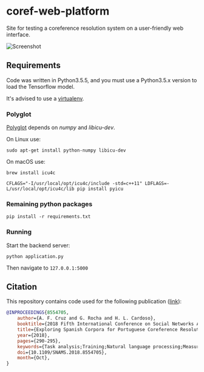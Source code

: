 # coref-web-platform
Site for testing a coreference resolution system on a user-friendly web interface.

![Screenshot](https://user-images.githubusercontent.com/13498941/44929735-ee7f2180-ad53-11e8-9ffc-6fb635cd091b.png)

## Requirements
Code was written in Python3.5.5, and you must use a Python3.5.x version to load the Tensorflow model.

It's advised to use a [virtualenv](https://virtualenv.pypa.io/en/stable/).

### Polyglot
[Polyglot](https://polyglot.readthedocs.io/en/latest/index.html) depends on _numpy_ and _libicu-dev_.

On Linux use:
```
sudo apt-get install python-numpy libicu-dev
```

On macOS use:
```
brew install icu4c

CFLAGS="-I/usr/local/opt/icu4c/include -std=c++11" LDFLAGS=-L/usr/local/opt/icu4c/lib pip install pyicu
```

### Remaining python packages
```
pip install -r requirements.txt
```

### Running
Start the backend server:
```
python application.py
```

Then navigate to ```127.0.0.1:5000```


## Citation

This repository contains code used for the following publication ([link](https://ieeexplore.ieee.org/abstract/document/8554705)):
```bibtex
@INPROCEEDINGS{8554705,
    author={A. F. Cruz and G. Rocha and H. L. Cardoso},
    booktitle={2018 Fifth International Conference on Social Networks Analysis, Management and Security (SNAMS)},
    title={Exploring Spanish Corpora for Portuguese Coreference Resolution},
    year={2018},
    pages={290-295},
    keywords={Task analysis;Training;Natural language processing;Measurement;Social network services;Security;Feature extraction},
    doi={10.1109/SNAMS.2018.8554705},
    month={Oct},
}
```